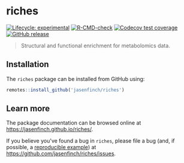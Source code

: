 
# riches

<!-- badges: start -->
[![Lifecycle: experimental](https://img.shields.io/badge/lifecycle-experimental-orange.svg)](https://www.tidyverse.org/lifecycle/#experimental)
[![R-CMD-check](https://github.com/jasenfinch/riches/actions/workflows/R-CMD-check.yaml/badge.svg)](https://github.com/jasenfinch/riches/actions/workflows/R-CMD-check.yaml)
[![Codecov test coverage](https://codecov.io/gh/jasenfinch/riches/branch/master/graph/badge.svg)](https://codecov.io/gh/jasenfinch/riches?branch=master)
[![GitHub release](https://img.shields.io/github/release/jasenfinch/riches.svg)](https://GitHub.com/jasenfinch/riches/releases/)
<!-- badges: end -->

> Structural and functional enrichment for metabolomics data.

## Installation

The `riches` package can be installed from GitHub using:

``` r
remotes::install_github('jasenfinch/riches')
```

## Learn more

The package documentation can be browsed online at <https://jasenfinch.github.io/riches/>. 

If you believe you've found a bug in `riches`, please file a bug (and, if
possible, a [reproducible example](https://reprex.tidyverse.org)) at
<https://github.com/jasenfinch/riches/issues>.



